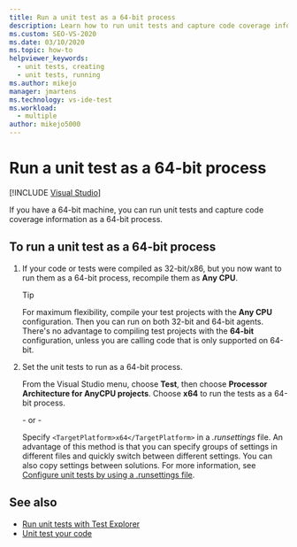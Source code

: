 ```yaml
---
title: Run a unit test as a 64-bit process
description: Learn how to run unit tests and capture code coverage information as a 64-bit process. You must have a 64-bit computer.
ms.custom: SEO-VS-2020
ms.date: 03/10/2020
ms.topic: how-to
helpviewer_keywords: 
  - unit tests, creating
  - unit tests, running
ms.author: mikejo
manager: jmartens
ms.technology: vs-ide-test
ms.workload: 
  - multiple
author: mikejo5000
---
```

# Run a unit test as a 64-bit process

 [!INCLUDE [Visual Studio](~/includes/applies-to-version/vs-windows-only.md)]

If you have a 64-bit machine, you can run unit tests and capture code coverage information as a 64-bit process.

## To run a unit test as a 64-bit process

1. If your code or tests were compiled as 32-bit/x86, but you now want to run them as a 64-bit process, recompile them as **Any CPU**.


    > [!TIP]
    > For maximum flexibility, compile your test projects with the **Any CPU** configuration. Then you can run on both 32-bit and 64-bit agents. There's no advantage to compiling test projects with the **64-bit** configuration, unless you are calling code that is only supported on 64-bit.

2. Set the unit tests to run as a 64-bit process.

   From the Visual Studio menu, choose **Test**, then choose **Processor Architecture for AnyCPU projects**. Choose **x64** to run the tests as a 64-bit process.


   \- or -

   Specify `<TargetPlatform>x64</TargetPlatform>` in a *.runsettings* file. An advantage of this method is that you can specify groups of settings in different files and quickly switch between different settings. You can also copy settings between solutions. For more information, see [Configure unit tests by using a .runsettings file](../test/configure-unit-tests-by-using-a-dot-runsettings-file.md).

## See also

- [Run unit tests with Test Explorer](../test/run-unit-tests-with-test-explorer.md)
- [Unit test your code](../test/unit-test-your-code.md)
